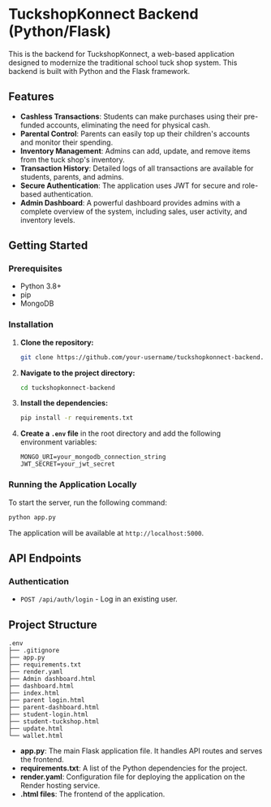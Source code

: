 # TuckshopKonnect Backend (Python/Flask)

This is the backend for TuckshopKonnect, a web-based application designed to modernize the traditional school tuck shop system. This backend is built with Python and the Flask framework.

## Features

- **Cashless Transactions**: Students can make purchases using their pre-funded accounts, eliminating the need for physical cash.
- **Parental Control**: Parents can easily top up their children's accounts and monitor their spending.
- **Inventory Management**: Admins can add, update, and remove items from the tuck shop's inventory.
- **Transaction History**: Detailed logs of all transactions are available for students, parents, and admins.
- **Secure Authentication**: The application uses JWT for secure and role-based authentication.
- **Admin Dashboard**: A powerful dashboard provides admins with a complete overview of the system, including sales, user activity, and inventory levels.

## Getting Started

### Prerequisites

- Python 3.8+
- pip
- MongoDB

### Installation

1. **Clone the repository:**
   ```bash
   git clone https://github.com/your-username/tuckshopkonnect-backend.git
   ```
2. **Navigate to the project directory:**
   ```bash
   cd tuckshopkonnect-backend
   ```
3. **Install the dependencies:**
   ```bash
   pip install -r requirements.txt
   ```
4. **Create a `.env` file** in the root directory and add the following environment variables:
   ```
   MONGO_URI=your_mongodb_connection_string
   JWT_SECRET=your_jwt_secret
   ```

### Running the Application Locally

To start the server, run the following command:

```bash
python app.py
```

The application will be available at `http://localhost:5000`.

## API Endpoints

### Authentication

- `POST /api/auth/login` - Log in an existing user.


## Project Structure

```
.env
├── .gitignore
├── app.py
├── requirements.txt
├── render.yaml
├── Admin dashboard.html
├── dashboard.html
├── index.html
├── parent login.html
├── parent-dashboard.html
├── student-login.html
├── student-tuckshop.html
├── update.html
└── wallet.html
```

- **app.py**: The main Flask application file. It handles API routes and serves the frontend.
- **requirements.txt**: A list of the Python dependencies for the project.
- **render.yaml**: Configuration file for deploying the application on the Render hosting service.
- **.html files**: The frontend of the application.
